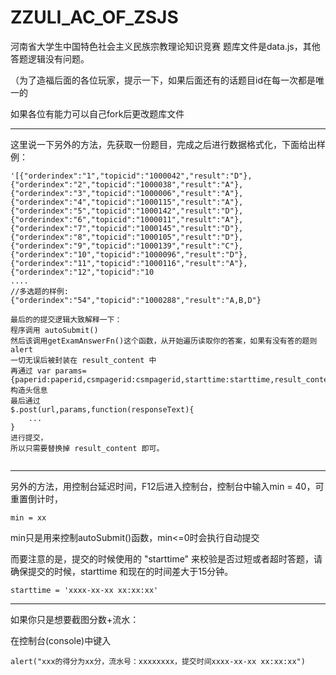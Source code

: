 # ZZULI_AC_OF_ZSJS
河南省大学生中国特色社会主义民族宗教理论知识竞赛
题库文件是data.js，其他答题逻辑没有问题。

（为了造福后面的各位玩家，提示一下，如果后面还有的话题目id在每一次都是唯一的

如果各位有能力可以自己fork后更改题库文件
- - -
这里说一下另外的方法，先获取一份题目，完成之后进行数据格式化，下面给出样例：
```
'[{"orderindex":"1","topicid":"1000042","result":"D"},{"orderindex":"2","topicid":"1000038","result":"A"},{"orderindex":"3","topicid":"1000006","result":"A"},{"orderindex":"4","topicid":"1000115","result":"A"},{"orderindex":"5","topicid":"1000142","result":"D"},{"orderindex":"6","topicid":"1000011","result":"A"},{"orderindex":"7","topicid":"1000145","result":"D"},{"orderindex":"8","topicid":"1000105","result":"D"},{"orderindex":"9","topicid":"1000139","result":"C"},{"orderindex":"10","topicid":"1000096","result":"D"},{"orderindex":"11","topicid":"1000116","result":"A"},{"orderindex":"12","topicid":"10
....
//多选题的样例:
{"orderindex":"54","topicid":"1000288","result":"A,B,D"}

最后的的提交逻辑大致解释一下：
程序调用 autoSubmit()
然后该调用getExamAnswerFn()这个函数，从开始遍历读取你的答案，如果有没有答的题则alert
一切无误后被封装在 result_content 中
再通过	var params={paperid:paperid,csmpagerid:csmpagerid,starttime:starttime,result_content:result_content,memberusercode:memberusercode,memberschoolid:memberschoolid,membernickname:membernickname,ssm:getSSM()}构造头信息
最后通过
$.post(url,params,function(responseText){
    ...
}
进行提交，
所以只需要替换掉 result_content 即可。
	
```

- - -
另外的方法，用控制台延迟时间，F12后进入控制台，控制台中输入min = 40，可重置倒计时，
```
min = xx
```

min只是用来控制autoSubmit()函数，min<=0时会执行自动提交

而要注意的是，提交的时候使用的 "starttime" 来校验是否过短或者超时答题，请确保提交的时候，starttime 和现在的时间差大于15分钟。
```
starttime = 'xxxx-xx-xx xx:xx:xx'
```

- - -
如果你只是想要截图分数+流水：

在控制台(console)中键入 
```
alert("xxx的得分为xx分，流水号：xxxxxxxx，提交时间xxxx-xx-xx xx:xx:xx")

```


